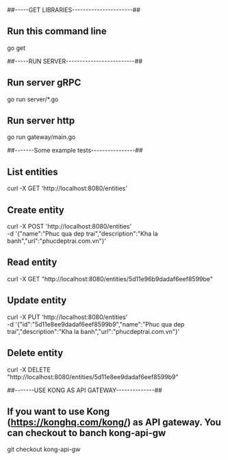 ##-----GET LIBRARIES----------------------##
## Run this command line
go get

##-----RUN SERVER-------------------------##
## Run server gRPC
go run server/*.go
## Run server http 
go run gateway/main.go

##-------Some example tests----------------##
## List entities
curl -X GET 'http://localhost:8080/entities'
## Create entity
curl -X POST 'http://localhost:8080/entities' \
-d '{"name":"Phuc qua dep trai","description":"Kha la banh","url":"phucdeptrai.com.vn"}'
## Read entity
curl -X GET "http://localhost:8080/entities/5d11e96b9dadaf6eef8599be"
## Update entity
curl -X PUT 'http://localhost:8080/entities' \
-d '{"id":"5d11e8ee9dadaf6eef8599b9","name":"Phuc qua dep trai","description":"Kha la banh","url":"phucdeptrai.com.vn"}'
## Delete entity
curl -X DELETE "http://localhost:8080/entities/5d11e8ee9dadaf6eef8599b9"

##-------USE KONG AS API GATEWAY--------------##
## If you want to use Kong (https://konghq.com/kong/) as API gateway. You can checkout to banch kong-api-gw
git checkout kong-api-gw